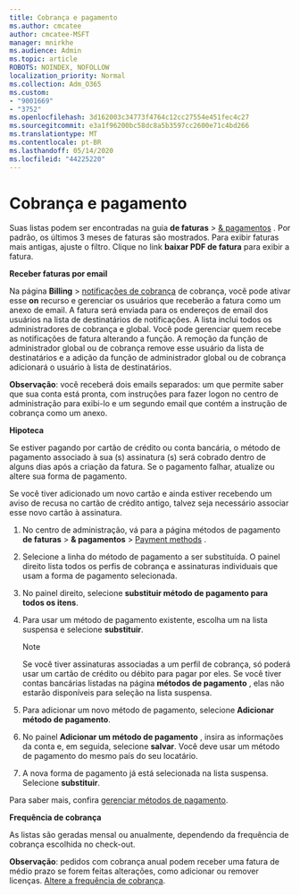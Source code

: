 ```yaml
---
title: Cobrança e pagamento
ms.author: cmcatee
author: cmcatee-MSFT
manager: mnirkhe
ms.audience: Admin
ms.topic: article
ROBOTS: NOINDEX, NOFOLLOW
localization_priority: Normal
ms.collection: Adm_O365
ms.custom:
- "9001669"
- "3752"
ms.openlocfilehash: 3d162003c34773f4764c12cc27554e451fec4c27
ms.sourcegitcommit: e3a1f96200bc58dc8a5b3597cc2600e71c4bd266
ms.translationtype: MT
ms.contentlocale: pt-BR
ms.lasthandoff: 05/14/2020
ms.locfileid: "44225220"
---
```

# <a name="billing-and-payment"></a>Cobrança e pagamento

Suas listas podem ser encontradas na guia **de faturas**  >  [& pagamentos](https://go.microsoft.com/fwlink/p/?linkid=848039) .  Por padrão, os últimos 3 meses de faturas são mostrados.  Para exibir faturas mais antigas, ajuste o filtro.  Clique no link **baixar PDF de fatura** para exibir a fatura.

**Receber faturas por email**

Na página **Billing**  >  [notificações de cobrança](https://go.microsoft.com/fwlink/p/?linkid=853212) de cobrança, você pode ativar esse **on** recurso e gerenciar os usuários que receberão a fatura como um anexo de email. A fatura será enviada para os endereços de email dos usuários na lista de destinatários de notificações. A lista inclui todos os administradores de cobrança e global.  Você pode gerenciar quem recebe as notificações de fatura alterando a função.  A remoção da função de administrador global ou de cobrança remove esse usuário da lista de destinatários e a adição da função de administrador global ou de cobrança adicionará o usuário à lista de destinatários.

**Observação**: você receberá dois emails separados: um que permite saber que sua conta está pronta, com instruções para fazer logon no centro de administração para exibi-lo e um segundo email que contém a instrução de cobrança como um anexo.

**Hipoteca**

Se estiver pagando por cartão de crédito ou conta bancária, o método de pagamento associado à sua (s) assinatura (s) será cobrado dentro de alguns dias após a criação da fatura. Se o pagamento falhar, atualize ou altere sua forma de pagamento.

Se você tiver adicionado um novo cartão e ainda estiver recebendo um aviso de recusa no cartão de crédito antigo, talvez seja necessário associar esse novo cartão à assinatura.

1. No centro de administração, vá para a página métodos de pagamento **de faturas**  >  **& pagamentos**  >  [Payment methods](https://go.microsoft.com/fwlink/p/?linkid=2018806) .

2. Selecione a linha do método de pagamento a ser substituída. O painel direito lista todos os perfis de cobrança e assinaturas individuais que usam a forma de pagamento selecionada.

3. No painel direito, selecione **substituir método de pagamento para todos os itens**.

4. Para usar um método de pagamento existente, escolha um na lista suspensa e selecione **substituir**.

    > [!NOTE]
    > Se você tiver assinaturas associadas a um perfil de cobrança, só poderá usar um cartão de crédito ou débito para pagar por eles. Se você tiver contas bancárias listadas na página **métodos de pagamento** , elas não estarão disponíveis para seleção na lista suspensa.

5. Para adicionar um novo método de pagamento, selecione **Adicionar método de pagamento**.

6. No painel **Adicionar um método de pagamento** , insira as informações da conta e, em seguida, selecione **salvar**. Você deve usar um método de pagamento do mesmo país do seu locatário.

7. A nova forma de pagamento já está selecionada na lista suspensa. Selecione **substituir**.

Para saber mais, confira [gerenciar métodos de pagamento](https://docs.microsoft.com/microsoft-365/commerce/billing-and-payments/manage-payment-methods).

**Frequência de cobrança**

As listas são geradas mensal ou anualmente, dependendo da frequência de cobrança escolhida no check-out.  

**Observação**: pedidos com cobrança anual podem receber uma fatura de médio prazo se forem feitas alterações, como adicionar ou remover licenças. [Altere a frequência de cobrança](https://docs.microsoft.com/microsoft-365/commerce/billing-and-payments/change-payment-frequency).
